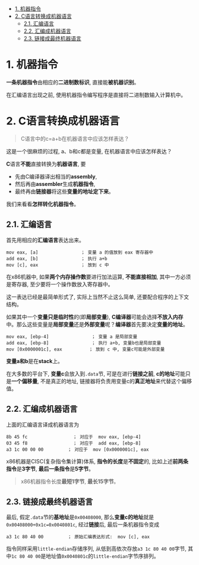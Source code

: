 
<!-- @import "[TOC]" {cmd="toc" depthFrom=1 depthTo=6 orderedList=false} -->

<!-- code_chunk_output -->

- [1. 机器指令](#1-机器指令)
- [2. C语言转换成机器语言](#2-c语言转换成机器语言)
  - [2.1. 汇编语言](#21-汇编语言)
  - [2.2. 汇编成机器语言](#22-汇编成机器语言)
  - [2.3. 链接成最终机器语言](#23-链接成最终机器语言)

<!-- /code_chunk_output -->

# 1. 机器指令

**一条机器指令**由相应的**二进制数标识**, 直接能**被机器识别**。

在汇编语言出现之前, 使用机器指令编写程序是直接将二进制数输入计算机中。

# 2. C语言转换成机器语言

>C语言中的c=a+b在机器语言中应该怎样表达？

这是一个很麻烦的过程, a、b和c都是变量, 在机器语言中应该怎样表达？

**C**语言**不能**直接转换为**机器语言**, 要

- 先由C编译器译出相当的**assembly**, 
- 然后再由**assembler**生成**机器指令**, 
- 最终再由**链接器**将这些**变量的地址定下来**。

我们来看看**怎样转化机器指令**。

## 2.1. 汇编语言

首先用相应的**汇编语言**表达出来。

```
mov eax, [a]                ； 变量 a 的值放到 eax 寄存器中
add eax, [b]                ； 执行 a+b
mov [c], eax                ； 放到 c 中
```

在x86机器中, 如果**两个内存操作数**要进行加法运算, **不能直接相加**, 其中一方必须是寄存器, 至少要将一个操作数放入寄存器中。

这一表达已经是最简单形式了, 实际上当然不止这么简单, 还要配合程序的上下文结构。

如果其中一个**变量只是临时性**的(即**局部变量**), **C编译器**可能会选择**不放入内存**中。那么这些变量是**局部变量**还是**外部变量**呢？**编译器**首先要决定**变量的地址**。

```
mov eax, [ebp-4]                ； 变量 a 是局部变量
add eax, [ebp-8]                ； 执行 a+b, 变量b也是局部变量
mov [0x0000001c], eax          ； 放到 c 中, 变量c可能是外部变量
```

**变量a和b**是在**stack**上。

在大多数的平台下, **变量c**会放入到`.data`节, 可是在进行**链接之前**, **c的地址**可能只是**一个偏移量**, 不是真正的地址, 链接器将负责用变量c的**真正地址**来代替这个偏移值。

## 2.2. 汇编成机器语言

上面的汇编语言译成机器语言为

```
8b 45 fc                 ； 对应于  mov eax, [ebp-4]
03 45 f8                 ； 对应于  add eax, [ebp-8]
a3 1c 00 00 00         ； 对应于  mov [0x0000001c], eax
```

x86机器是CISC(复杂指令集计算)体系, **指令的长度**是**不固定**的, 比如上述**前两条指令**是**3字节**, **最后一条指令**是**5字节**。

> x86机器指令长度**最短1字节**, **最长15字节**。

## 2.3. 链接成最终机器语言

最后, 假定`.data`节的**基地址**是`0x00408000`, 那么**变量c的地址**就是`0x00408000+0x1c=0x0040801c`, 经过**链接**后, 最后一条机器指令变成

```
a3 1c 80 40 00         ； 原始汇编表达形式:  mov [c], eax
```

指令同样采用`little-endian`存储序列, 从低到高依次存放`a3 1c 80 40 00`字节, 其中`1c 80 40 00`是地址值`0x0040801c`的`little-endian`字节序排列。
